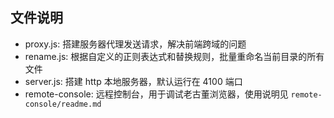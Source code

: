 ## 文件说明
- proxy.js: 搭建服务器代理发送请求，解决前端跨域的问题
- rename.js: 根据自定义的正则表达式和替换规则，批量重命名当前目录的所有文件
- server.js: 搭建 http 本地服务器，默认运行在 4100 端口
- remote-console: 远程控制台，用于调试老古董浏览器，使用说明见 `remote-console/readme.md`